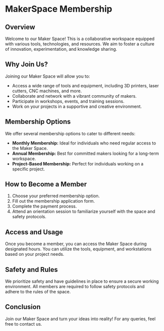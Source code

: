 # MakerSpace Membership

## Overview

Welcome to our Maker Space! This is a collaborative workspace equipped with various tools, technologies, and resources. We aim to foster a culture of innovation, experimentation, and knowledge sharing.

## Why Join Us?

Joining our Maker Space will allow you to:

- Access a wide range of tools and equipment, including 3D printers, laser cutters, CNC machines, and more.
- Collaborate and network with a vibrant community of makers.
- Participate in workshops, events, and training sessions.
- Work on your projects in a supportive and creative environment.

## Membership Options

We offer several membership options to cater to different needs:

- **Monthly Membership:** Ideal for individuals who need regular access to the Maker Space.
- **Annual Membership:** Best for committed makers looking for a long-term workspace.
- **Project-Based Membership:** Perfect for individuals working on a specific project.

## How to Become a Member

1. Choose your preferred membership option.
2. Fill out the membership application form.
3. Complete the payment process.
4. Attend an orientation session to familiarize yourself with the space and safety protocols.

## Access and Usage

Once you become a member, you can access the Maker Space during designated hours. You can utilize the tools, equipment, and workstations based on your project needs.

## Safety and Rules

We prioritize safety and have guidelines in place to ensure a secure working environment. All members are required to follow safety protocols and adhere to the rules of the space.

## Conclusion

Join our Maker Space and turn your ideas into reality! For any queries, feel free to contact us.

